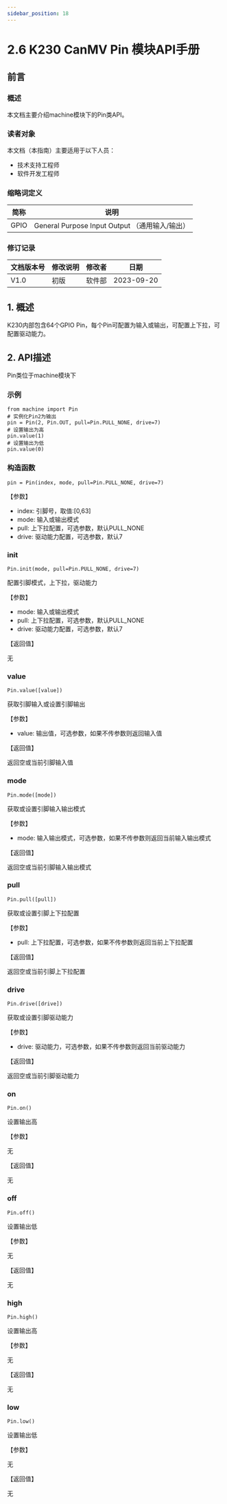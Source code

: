 ```yaml
---
sidebar_position: 18
---
```

# 2.6 K230 CanMV Pin 模块API手册

## 前言

### 概述

本文档主要介绍machine模块下的Pin类API。

### 读者对象

本文档（本指南）主要适用于以下人员：

- 技术支持工程师
- 软件开发工程师

### 缩略词定义

| 简称 | 说明                                           |
| ---- | ---------------------------------------------- |
| GPIO | General Purpose Input Output （通用输入/输出） |

### 修订记录

| 文档版本号 | 修改说明 | 修改者 | 日期       |
| ---------- | -------- | ------ | ---------- |
| V1.0       | 初版     | 软件部 | 2023-09-20 |

## 1. 概述

K230内部包含64个GPIO Pin，每个Pin可配置为输入或输出，可配置上下拉，可配置驱动能力。

## 2. API描述

Pin类位于machine模块下

### 示例

```
from machine import Pin
# 实例化Pin2为输出
pin = Pin(2, Pin.OUT, pull=Pin.PULL_NONE, drive=7)
# 设置输出为高
pin.value(1)
# 设置输出为低
pin.value(0)
```



### 构造函数

```
pin = Pin(index, mode, pull=Pin.PULL_NONE, drive=7)
```



【参数】

- index: 引脚号，取值:[0,63]
- mode: 输入或输出模式
- pull: 上下拉配置，可选参数，默认PULL_NONE
- drive: 驱动能力配置，可选参数，默认7

### init

```
Pin.init(mode, pull=Pin.PULL_NONE, drive=7)
```



配置引脚模式，上下拉，驱动能力

【参数】

- mode: 输入或输出模式
- pull: 上下拉配置，可选参数，默认PULL_NONE
- drive: 驱动能力配置，可选参数，默认7

【返回值】

无

### value

```
Pin.value([value])
```



获取引脚输入或设置引脚输出

【参数】

- value: 输出值，可选参数，如果不传参数则返回输入值

【返回值】

返回空或当前引脚输入值

### mode

```
Pin.mode([mode])
```



获取或设置引脚输入输出模式

【参数】

- mode: 输入输出模式，可选参数，如果不传参数则返回当前输入输出模式

【返回值】

返回空或当前引脚输入输出模式

### pull

```
Pin.pull([pull])
```



获取或设置引脚上下拉配置

【参数】

- pull: 上下拉配置，可选参数，如果不传参数则返回当前上下拉配置

【返回值】

返回空或当前引脚上下拉配置

### drive

```
Pin.drive([drive])
```



获取或设置引脚驱动能力

【参数】

- drive: 驱动能力，可选参数，如果不传参数则返回当前驱动能力

【返回值】

返回空或当前引脚驱动能力

### on

```
Pin.on()
```



设置输出高

【参数】

无

【返回值】

无

### off

```
Pin.off()
```



设置输出低

【参数】

无

【返回值】

无

### high

```
Pin.high()
```



设置输出高

【参数】

无

【返回值】

无

### low

```
Pin.low()
```



设置输出低

【参数】

无

【返回值】

无
